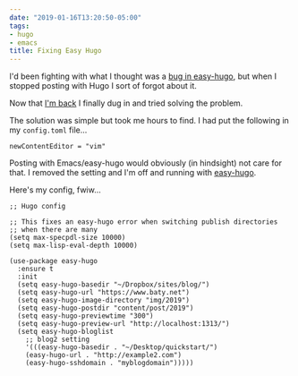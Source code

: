 ```yaml
---
date: "2019-01-16T13:20:50-05:00"
tags:
- hugo
- emacs
title: Fixing Easy Hugo
---
```


I'd been fighting with what I thought was a [bug in easy-hugo](https://github.com/masasam/emacs-easy-hugo/issues/47), but when I stopped posting with Hugo I sort of forgot about it.

Now that [I'm back](/2019/burning-down-the-other-blogs/) I finally dug in and tried solving the problem.

The solution was simple but took me hours to find. I had put the following in my `config.toml` file...

`newContentEditor = "vim"`

Posting with Emacs/easy-hugo would obviously (in hindsight) not care for that. I removed the setting and I'm off and running with [easy-hugo](https://github.com/masasam/emacs-easy-hugo/).

Here's my config, fwiw...

```
;; Hugo config

;; This fixes an easy-hugo error when switching publish directories
;; when there are many
(setq max-specpdl-size 10000)
(setq max-lisp-eval-depth 10000)

(use-package easy-hugo
  :ensure t
  :init
  (setq easy-hugo-basedir "~/Dropbox/sites/blog/")
  (setq easy-hugo-url "https://www.baty.net")
  (setq easy-hugo-image-directory "img/2019")
  (setq easy-hugo-postdir "content/post/2019")
  (setq easy-hugo-previewtime "300")
  (setq easy-hugo-preview-url "http://localhost:1313/")
  (setq easy-hugo-bloglist
	;; blog2 setting
	'(((easy-hugo-basedir . "~/Desktop/quickstart/")
	(easy-hugo-url . "http://example2.com")
	(easy-hugo-sshdomain . "myblogdomain")))))
```
